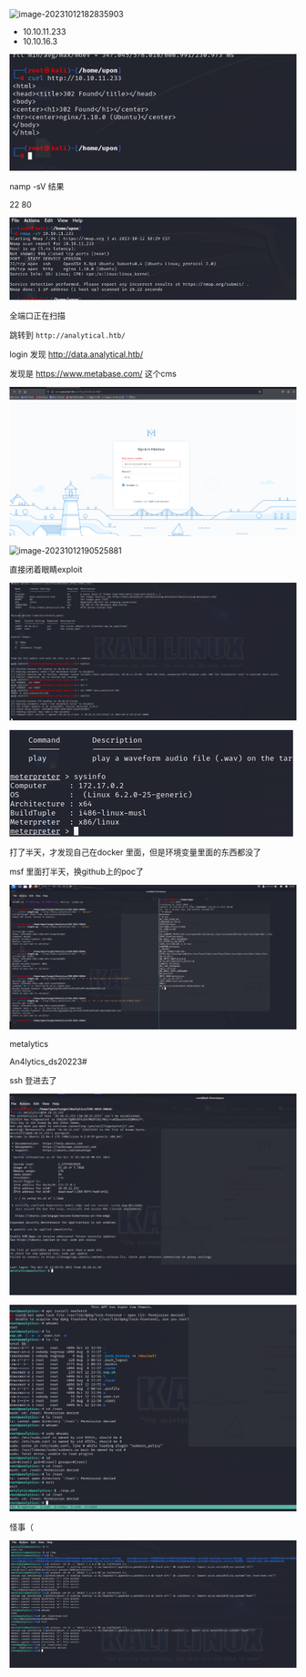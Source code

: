 ![image-20231012182835903](D:\htb日记\images\Analytics\image-20231012182835903.png)

* 10.10.11.233 
* 10.10.16.3

![image-20231012182906961](.\images\Analytics\image-20231012182906961.png)



namp -sV 结果

22 80

![image-20231012183029508](.\images\Analytics\image-20231012183029508.png)

全端口正在扫描





跳转到  `http://analytical.htb/`

login 发现 http://data.analytical.htb/

发现是 https://www.metabase.com/ 这个cms

![image-20231012190431740](.\images\Analytics\image-20231012190431740.png)

![image-20231012190525881](D:\htb日记\images\Analytics\image-20231012190525881.png)

直接闭着眼睛exploit



![image-20231012191312866](.\images\Analytics\image-20231012191312866.png)



![image-20231012194402328](.\images\Analytics\image-20231012194402328.png)



打了半天，才发现自己在docker 里面，但是环境变量里面的东西都没了

msf 里面打半天，换github上的poc了

![image-20231012214744025](.\images\Analytics\image-20231012214744025.png)



metalytics

An4lytics_ds20223#



ssh 登进去了

![image-20231012215049092](.\images\Analytics\image-20231012215049092.png)



![image-20231012220013347](.\images\Analytics\image-20231012220013347.png)

怪事（

![b89ee22994385886a251c1919375bbd](.\images\Analytics\b89ee22994385886a251c1919375bbd.png)
